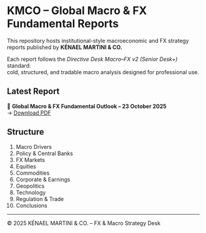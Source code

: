 # KMCO – Global Macro & FX Fundamental Reports

This repository hosts institutional-style macroeconomic and FX strategy reports published by **KÉNAEL MARTINI & CO.**

Each report follows the *Directive Desk Macro–FX v2 (Senior Desk+)* standard:  
cold, structured, and tradable macro analysis designed for professional use.

## Latest Report
📄 **Global Macro & FX Fundamental Outlook – 23 October 2025**  
→ [Download PDF](KMCO_Global_Macro_Report_2025-10-23.pdf)

## Structure
1. Macro Drivers  
2. Policy & Central Banks  
3. FX Markets  
4. Equities  
5. Commodities  
6. Corporate & Earnings  
7. Geopolitics  
8. Technology  
9. Regulation & Trade  
10. Conclusions

---
© 2025 KÉNAEL MARTINI & CO. – FX & Macro Strategy Desk
